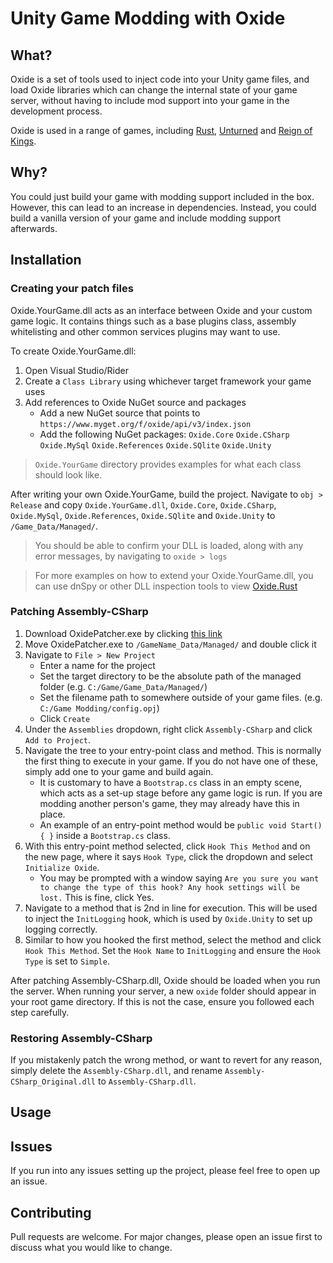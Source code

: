 
# Unity Game Modding with Oxide

## What?
Oxide is a set of tools used to inject code into your Unity game files, and load Oxide libraries which can change the internal state of your game server, without having to include mod support into your game in the development process.

Oxide is used in a range of games, including [Rust](https://store.steampowered.com/app/252490/), [Unturned](https://store.steampowered.com/app/304930/) and [Reign of Kings](https://store.steampowered.com/app/344760/).

## Why?
You could just build your game with modding support included in the box. However, this can lead to an increase in dependencies. Instead, you could build a vanilla version of your game and include modding support afterwards.

## Installation

### Creating your patch files
Oxide.YourGame.dll acts as an interface between Oxide and your custom game logic. It contains things such as a base plugins class, assembly whitelisting and other common services plugins may want to use.

To create Oxide.YourGame.dll:
1. Open Visual Studio/Rider
2. Create a `Class Library` using whichever target framework your game uses
3. Add references to Oxide NuGet source and packages
	* Add a new NuGet source that points to `https://www.myget.org/f/oxide/api/v3/index.json`
	* Add the following NuGet packages: `Oxide.Core` `Oxide.CSharp` `Oxide.MySql` `Oxide.References` `Oxide.SQlite` `Oxide.Unity`

> `Oxide.YourGame` directory provides examples for what each class should look like.

After writing your own Oxide.YourGame, build the project. Navigate to `obj > Release` and copy `Oxide.YourGame.dll`, `Oxide.Core`, `Oxide.CSharp`, `Oxide.MySql`, `Oxide.References`, `Oxide.SQlite` and `Oxide.Unity` to `/Game_Data/Managed/`.
> You should be able to confirm your DLL is loaded, along with any error messages, by navigating to `oxide > logs`

> For more examples on how to extend your Oxide.YourGame.dll, you can use dnSpy or other DLL inspection tools to view [Oxide.Rust](https://umod.org/games/rust)

### Patching Assembly-CSharp
1. Download OxidePatcher.exe by clicking [this link](https://github.com/OxideMod/Oxide.Patcher/releases/download/latest/OxidePatcher.exe)
2. Move OxidePatcher.exe to `/GameName_Data/Managed/` and double click it
3. Navigate to `File > New Project`
	* Enter a name for the project
	* Set the target directory to be the absolute path of the managed folder (e.g. `C:/Game/Game_Data/Managed/`)
	* Set the filename path to somewhere outside of your game files. (e.g. `C:/Game Modding/config.opj`)
	* Click `Create`
4. Under the `Assemblies` dropdown, right click `Assembly-CSharp` and click `Add to Project`.
5. Navigate the tree to your entry-point class and method. This is normally the first thing to execute in your game. If you do not have one of these, simply add one to your game and build again.
	* It is customary to have a `Bootstrap.cs` class in an empty scene, which acts as a set-up stage before any game logic is run. If you are modding another person's game, they may already have this in place.
	* An example of an entry-point method would be `public void Start() { }` inside a `Bootstrap.cs` class.
6. With this entry-point method selected, click `Hook This Method` and on the new page, where it says `Hook Type`, click the dropdown and select `Initialize Oxide`.
	* You may be prompted with a window saying `Are you sure you want to change the type of this hook? Any hook settings will be lost.` This is fine, click Yes.
7. Navigate to a method that is 2nd in line for execution. This will be used to inject the `InitLogging` hook, which is used by `Oxide.Unity` to set up logging correctly.
8. Similar to how you hooked the first method, select the method and click `Hook This Method`. Set the `Hook Name` to `InitLogging` and ensure the `Hook Type` is set to `Simple`.

After patching Assembly-CSharp.dll, Oxide should be loaded when you run the server. When running your server, a new `oxide` folder should appear in your root game directory. If this is not the case, ensure you followed each step carefully.

### Restoring Assembly-CSharp
If you mistakenly patch the wrong method, or want to revert for any reason, simply delete the `Assembly-CSharp.dll`, and rename `Assembly-CSharp_Original.dll` to `Assembly-CSharp.dll`.

## Usage

## Issues
If you run into any issues setting up the project, please feel free to open up an issue.

## Contributing
Pull requests are welcome. For major changes, please open an issue first to discuss what you would like to change.
